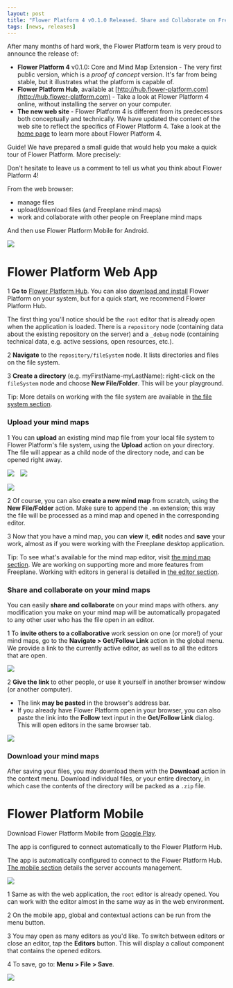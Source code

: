 ```yaml
---
layout: post
title: "Flower Platform 4 v0.1.0 Released. Share and Collaborate on Freeplane Mind Maps. From web and mobile"
tags: [news, releases]
---
```


After many months of hard work, the Flower Platform team is very proud to announce the release of:

* **Flower Platform 4** v0.1.0: Core and Mind Map Extension - The very first public version, which is a *proof of concept* version. It's far from being stable, but it illustrates what the platform is capable of.
* **Flower Platform Hub**, available at [http://hub.flower-platform.com](http://hub.flower-platform.com) - Take a look at Flower Platform 4 online, without installing the server on your computer.
* **The new web site** - Flower Platform 4 is different from its predecessors both conceptually and technically. We have updated the content of the web site to reflect the specifics of Flower Platform 4. Take a look at the [home page](/) to learn more about Flower Platform 4.

<span class="label label-primary">Guide!</span> We have prepared a small guide that would help you make a quick tour of Flower Platform. More precisely:

Don't hesitate to leave us a comment to tell us what you think about Flower Platform 4!

From the web browser:

* manage files
* upload/download files (and Freeplane mind maps)
* work and collaborate with other people on Freeplane mind maps

And then use Flower Platform Mobile for Android.

<!-- more -->

<img class="img-thumbnail center-block pull-right" src="/blog-img/2014-05-15/flow-main.png"/>

<div markdown="1" class="clearfix">

# Flower Platform Web App

<span class="badge">1</span> **Go to** <a href="http://hub.flower-platform.com/" target="_blank">Flower Platform Hub</a>. You can also [download and install](/download.html) Flower Platform on your system, but for a quick start, we recommend Flower Platform Hub.

The first thing you'll notice should be the ``root`` editor that is already open when the application is loaded. There is a ``repository`` node (containing data about the existing repository on the server) and a ``_debug`` node (containing technical data, e.g. active sessions, open resources, etc.).

<span class="badge">2</span> **Navigate** to the ``repository/fileSystem`` node. It lists directories and files on the file system.

<span class="badge">3</span> **Create a directory** (e.g. myFirstName-myLastName): right-click on the ``fileSystem`` node and choose **New File/Folder**. This will be your playground.

<span class="label label-success">Tip:</span> More details on working with the file system are available in [the file system section](/extensions/core/#FileSystem).

### Upload your mind maps

<span class="badge">1</span> You can **upload** an existing mind map file from your local file system to Flower Platform's file system, using the **Upload** action on your directory. The file will appear as a child node of the directory node, and can be opened right away.

<p class="text-center">
<img class="img-thumbnail" src="/blog-img/2014-05-15/flow-upload1.png"/>
<img class="img-thumbnail" src="/blog-img/2014-05-15/flow-upload2.png"  hspace="10"/>
</p>

<img class="img-thumbnail center-block" src="/blog-img/2014-05-15/flow-upload3.png"/>

<span class="badge">2</span> Of course, you can also **create a new mind map** from scratch, using the **New File/Folder** action. Make sure to append the ``.mm`` extension; this way the file will be processed as a mind map and opened in the corresponding editor.

<span class="badge">3</span> Now that you have a mind map, you can **view** it, **edit** nodes and **save** your work, almost as if you were working with the Freeplane desktop application.

<span class="label label-success">Tip:</span> To see what's available for the mind map editor, visit [the mind map section](/extensions/mind-map). We are working on supporting more and more features from Freeplane. Working with editors in general is detailed in [the editor section](/extensions/core/#Editor).
</div>

### Share and collaborate on your mind maps

You can easily **share and collaborate** on your mind maps with others. any modification you make on your mind map will be automatically propagated to any other user who has the file open in an editor.

<span class="badge">1</span> To **invite others to a collaborative** work session on one (or more!) of your mind maps, go to the **Navigate > Get/Follow Link** action in the global menu. We provide a link to the currently active editor, as well as to all the editors that are open.

<img class="img-thumbnail center-block" src="/blog-img/2014-05-15/flow-link.png"/>

<span class="badge">2</span> **Give the link** to other people, or use it yourself in another browser window (or another computer).

* The link **may be pasted** in the browser's address bar. 
* If you already have Flower Platform open in your browser, you can also paste the link into the **Follow** text input in the **Get/Follow Link** dialog. This will open editors in the same browser tab.

<a href="/blog-img/2014-05-15/flow-collab-big.png">
<img class="img-thumbnail center-block" src="/blog-img/2014-05-15/flow-collab-small.png"/>
</a>

### Download your mind maps

After saving your files, you may download them with the **Download** action in the context menu. Download individual files, or your entire directory, in which case the contents of the directory will be packed as a ``.zip`` file.

# Flower Platform Mobile

Download Flower Platform Mobile from [Google Play](https://play.google.com/store/apps/details?id=air.org.flowerplatform).

The app is configured to connect automatically to the Flower Platform Hub. 

The app is automatically configured to connect to the Flower Platform Hub. [The mobile section](/extensions/mobile/#ServerAccountsscreen) details the server accounts management.

<img class="img-thumbnail center-block" src="/blog-img/2014-05-15/flow-mobile-config.png"/>

<span class="badge">1</span> Same as with the web application, the ``root`` editor is already opened. You can work with the editor almost in the same way as in the web environment.

<span class="badge">2</span> On the mobile app, global and contextual actions can be run from the menu button.

<span class="badge">3</span> You may open as many editors as you'd like. To switch between editors or close an editor, tap the **Editors** button. This will display a callout component that contains the opened editors.

<span class="badge">4</span> To save, go to: **Menu > File > Save**.

<img class="img-thumbnail center-block" src="/blog-img/2014-05-15/flow-mobile.png"/>
